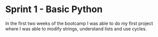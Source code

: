 # Sprint 1 - Basic Python
In the first two weeks of the bootcamp I was able to do my first project where I was able to modify strings, understand lists and use cycles.
